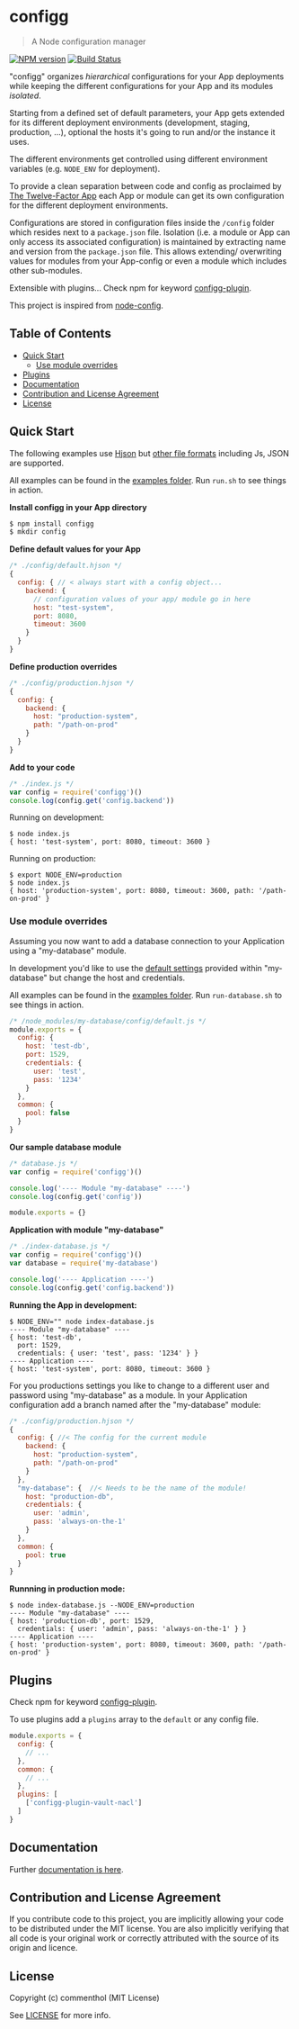 # configg

> A Node configuration manager

[![NPM version](https://badge.fury.io/js/configg.svg)](https://www.npmjs.com/package/configg/)
[![Build Status](https://secure.travis-ci.org/commenthol/configg.svg?branch=master)](https://travis-ci.org/commenthol/configg)

"configg" organizes _hierarchical_ configurations for your App deployments
while keeping the different configurations for your App and its modules _isolated_.

Starting from  a defined set of default parameters, your App gets extended
for its different deployment environments (development, staging, production, ...),
optional the hosts it's going to run and/or the instance it uses.

The different environments get controlled using different environment
variables (e.g. `NODE_ENV` for deployment).

To provide a clean separation between code and config as proclaimed by
[The Twelve-Factor App][] each App or module can get its own configuration
for the different deployment environments.

Configurations are stored in configuration files inside the `/config` folder
which resides next to a `package.json` file.
Isolation (i.e. a module or App can only access its associated configuration)
is maintained by extracting name and version from the `package.json` file.
This allows extending/ overwriting values for modules from your App-config
or even a module which includes other sub-modules.

Extensible with plugins... Check npm for keyword [configg-plugin][].

This project is inspired from [node-config][].

## Table of Contents

<!-- !toc (minlevel=2 omit="Table of Contents") -->

* [Quick Start](#quick-start)
  * [Use module overrides](#use-module-overrides)
* [Plugins](#plugins)
* [Documentation](#documentation)
* [Contribution and License Agreement](#contribution-and-license-agreement)
* [License](#license)

<!-- toc! -->

## Quick Start

The following examples use [Hjson][] but [other file formats](./doc/documentation.md#file_formats)
including Js, JSON are supported.

All examples can be found in the [examples folder](./examples).
Run `run.sh` to see things in action.

**Install configg in your App directory**

```bash
$ npm install configg
$ mkdir config
```

**Define default values for your App**

```js
/* ./config/default.hjson */
{
  config: { // < always start with a config object...
    backend: {
      // configuration values of your app/ module go in here
      host: "test-system",
      port: 8080,
      timeout: 3600
    }
  }
}
```

**Define production overrides**

```js
/* ./config/production.hjson */
{
  config: {
    backend: {
      host: "production-system",
      path: "/path-on-prod"
    }
  }
}
```

**Add to your code**

```js
/* ./index.js */
var config = require('configg')()
console.log(config.get('config.backend'))
```

Running on development:

```
$ node index.js
{ host: 'test-system', port: 8080, timeout: 3600 }
```

Running on production:

```
$ export NODE_ENV=production
$ node index.js
{ host: 'production-system', port: 8080, timeout: 3600, path: '/path-on-prod' }
```

### Use module overrides

Assuming you now want to add a database connection to your Application
using a "my-database" module.

In development you'd like to use the [default settings](./examples/node_modules/my-database/config/default.js)
provided within "my-database" but change the host and credentials.

All examples can be found in the [examples folder](./examples).
Run `run-database.sh` to see things in action.

```js
/* /node_modules/my-database/config/default.js */
module.exports = {
  config: {
    host: 'test-db',
    port: 1529,
    credentials: {
      user: 'test',
      pass: '1234'
    }
  },
  common: {
    pool: false
  }
}
```

**Our sample database module**

```js
/* database.js */
var config = require('configg')()

console.log('---- Module "my-database" ----')
console.log(config.get('config'))

module.exports = {}
```

**Application with module "my-database"**

```js
/* ./index-database.js */
var config = require('configg')()
var database = require('my-database')

console.log('---- Application ----')
console.log(config.get('config.backend'))
```

**Running the App in development:**

```
$ NODE_ENV="" node index-database.js
---- Module "my-database" ----
{ host: 'test-db',
  port: 1529,
  credentials: { user: 'test', pass: '1234' } }
---- Application ----
{ host: 'test-system', port: 8080, timeout: 3600 }
```

For you productions settings you like to change to a different user and password using "my-database" as a module.
In your Application configuration add a branch named after the "my-database" module:

```js
/* ./config/production.hjson */
{
  config: { //< The config for the current module
    backend: {
      host: "production-system",
      path: "/path-on-prod"
    }
  },
  "my-database": {  //< Needs to be the name of the module!
    host: "production-db",
    credentials: {
      user: 'admin',
      pass: 'always-on-the-1'
    }
  },
  common: {
    pool: true
  }
}
```

**Runnning in production mode:**

```
$ node index-database.js --NODE_ENV=production
---- Module "my-database" ----
{ host: 'production-db', port: 1529,
  credentials: { user: 'admin', pass: 'always-on-the-1' } }
---- Application ----
{ host: 'production-system', port: 8080, timeout: 3600, path: '/path-on-prod' }
```

## Plugins

Check npm for keyword [configg-plugin][].

To use plugins add a `plugins` array to the `default` or any config file.

```js
module.exports = {
  config: {
    // ...
  },
  common: {
    // ...
  },
  plugins: [
    ['configg-plugin-vault-nacl']
  ]
}
```

## Documentation

Further [documentation is here](./doc/documentation.md).

## Contribution and License Agreement

If you contribute code to this project, you are implicitly allowing your
code to be distributed under the MIT license. You are also implicitly
verifying that all code is your original work or correctly attributed
with the source of its origin and licence.

## License

Copyright (c) commenthol (MIT License)

See [LICENSE][] for more info.

[LICENSE]: ./LICENSE
[The Twelve-Factor App]: https://12factor.net
[Hjson]: https://laktak.github.io/hjson/
[node-config]: https://npmjs.com/package/node-config
[configg-plugin-vault-nacl]: https://npmjs.com/package/configg-plugin-vault-nacl
[configg-plugin]: https://www.npmjs.com/search?q=keywords:configg-plugin
